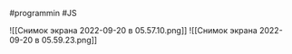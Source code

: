 #programmin #JS 

![[Снимок экрана 2022-09-20 в 05.57.10.png]]
![[Снимок экрана 2022-09-20 в 05.59.23.png]]
